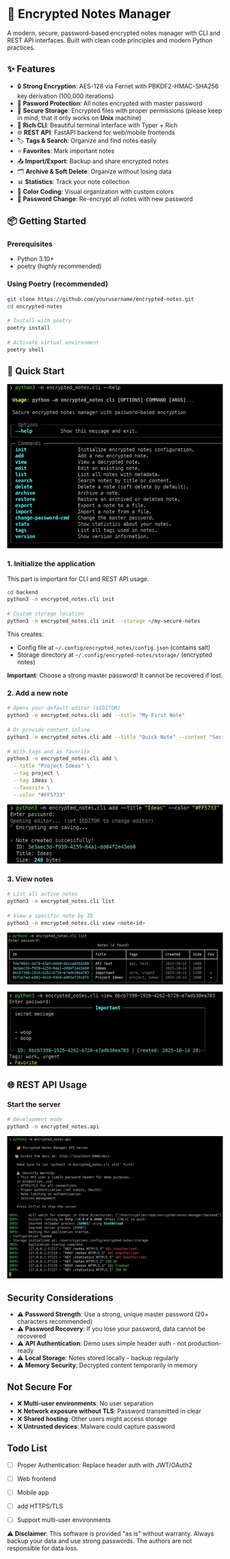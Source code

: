 # 🔐 Encrypted Notes Manager

A modern, secure, password-based encrypted notes manager with CLI and REST API interfaces.
Built with clean code principles and modern Python practices.

## ✨ Features

- 🔒 **Strong Encryption**: AES-128 via Fernet with PBKDF2-HMAC-SHA256 key derivation (100,000 iterations)
- 🔑 **Pasword Protection**: All notes encrypted with master password
- 💾 **Secure Storage**: Encrypted files with proper permissions (please keep in mind, that it only works on **Unix** machine)
- 🎨 **Rich CLI**: Beautiful terminal interface with Typer + Rich
- 🌐 **REST API**: FastAPI backend for web/mobile frontends
- 🏷️ **Tags & Search**: Organize and find notes easily
- ⭐ **Favorites**: Mark important notes
- 📤 **Import/Export**: Backup and share encrypted notes
- 🗂️ **Archive & Soft Delete**: Organize without losing data
- 📊 **Statistics**: Track your note collection
- 🎨 **Color Coding**: Visual organization with custom colors
- 🔄 **Password Change**: Re-encrypt all notes with new password

## 📦 Getting Started

### Prerequisites

- Python 3.10+
- poetry (highly recommended)

### Using Poetry (recommended)

```bash
git clone https://github.com/yourusername/encrypted-notes.git
cd encrypted-notes

# Install with poetry
poetry install

# Activate virtual environment
poetry shell
```

## 🚀 Quick Start

![CLI Help](backend/docs/cli_help.png)

### 1. Initialize the application

This part is important for CLI and REST API usage.

```bash
cd backend
python3 -m encrypted_notes.cli init

# Custom storage location
python3 -m encrypted_notes.cli init --storage ~/my-secure-notes
```

This creates:

- Config file at `~/.config/encrypted_notes/config.json` (contains salt)
- Storage directory at `~/.config/encrypted-notes/storage/` (encrypted notes)

**Important**: Choose a strong master password! It cannot be recovered if lost.

### 2. Add a new note

```bash
# Opens your default editor ($EDITOR)
python3 -m encrypted_notes.cli add --title "My First Note"

# Or provide content inline
python3 -m encrypted_notes.cli add --title "Quick Note" --content "Secret information"

# With tags and as favorite
python3 -m encrypted_notes.cli add \
  --title "Project Ideas" \
  --tag project \
  --tag ideas \
  --favorite \
  --color "#FF5733"
```

![CLI Add](backend/docs/cli_add.png)

### 3. View notes

```bash
# List all active notes
python3 -m encrypted_notes.cli list

# View a specific note by ID
python3 -m encrypted_notes.cli view <note-id>
```

![CLI List](backend/docs/cli_list.png)

![CLI View](backend/docs/cli_view.png)

## 🌐 REST API Usage

### Start the server

```bash
# Development mode
python3 -m encrypted_notes.api
```

![API Showcase](backend/docs/api_showcase.png)

## Security Considerations

- ⚠️ **Password Strength**: Use a strong, unique master password (20+ characters recommended)
- ⚠️ **Password Recovery**: If you lose your password, data cannot be recovered
- ⚠️ **API Authentication**: Demo uses simple header auth - not production-ready
- ⚠️ **Local Storage**: Notes stored locally - backup regularly
- ⚠️ **Memory Security**: Decrypted content temporarily in memory

## Not Secure For

- ❌ **Multi-user environments**: No user separation
- ❌ **Network exposure without TLS**: Password transmitted in clear
- ❌ **Shared hosting**: Other users might access storage
- ❌ **Untrusted devices**: Malware could capture password

## Todo List

- [ ] Proper Authentication: Replace header auth with JWT/OAuth2
- [ ] Web frontend
- [ ] Mobile app
- [ ] add HTTPS/TLS
- [ ] Support multi-user environments



⚠️ **Disclaimer**: This software is provided "as is" without warranty. Always backup your data and use strong passwords. The authors are not responsible for data loss.
